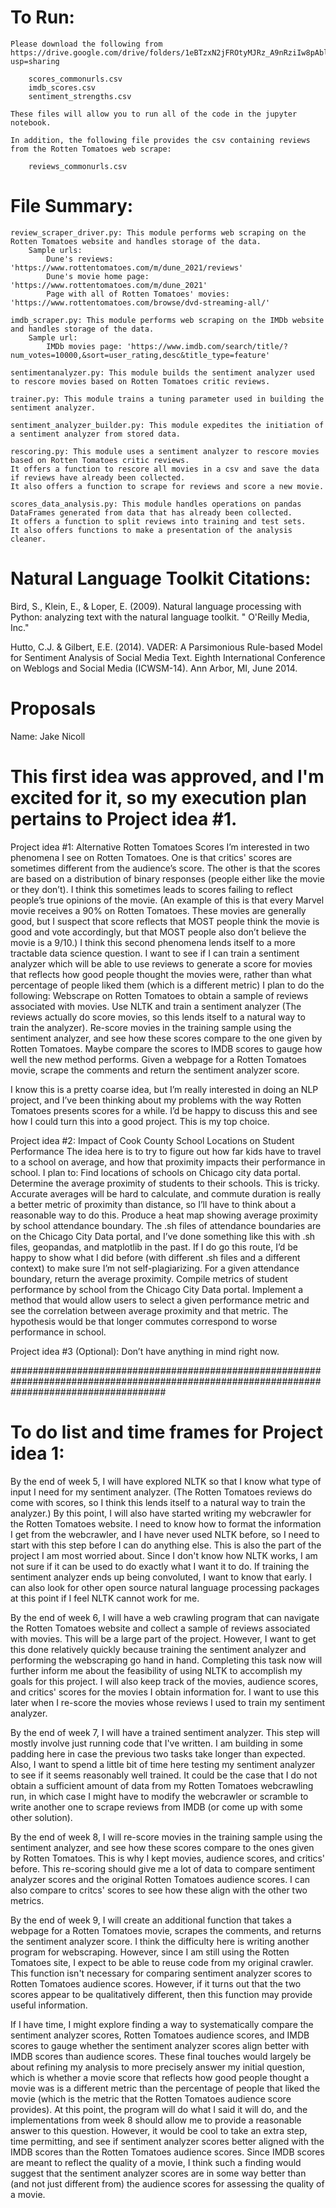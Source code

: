 # To Run:
    Please download the following from https://drive.google.com/drive/folders/1eBTzxN2jFROtyMJRz_A9nRziIw8pAbln?usp=sharing

        scores_commonurls.csv
        imdb_scores.csv
        sentiment_strengths.csv

    These files will allow you to run all of the code in the jupyter notebook.

    In addition, the following file provides the csv containing reviews from the Rotten Tomatoes web scrape:
    
        reviews_commonurls.csv

# File Summary:

    review_scraper_driver.py: This module performs web scraping on the Rotten Tomatoes website and handles storage of the data.
        Sample urls:
            Dune's reviews: 'https://www.rottentomatoes.com/m/dune_2021/reviews'
            Dune's movie home page: 'https://www.rottentomatoes.com/m/dune_2021'
            Page with all of Rotten Tomatoes' movies: 'https://www.rottentomatoes.com/browse/dvd-streaming-all/'

    imdb_scraper.py: This module performs web scraping on the IMDb website and handles storage of the data.
        Sample url:
            IMDb movies page: 'https://www.imdb.com/search/title/?num_votes=10000,&sort=user_rating,desc&title_type=feature'

    sentimentanalyzer.py: This module builds the sentiment analyzer used to rescore movies based on Rotten Tomatoes critic reviews.

    trainer.py: This module trains a tuning parameter used in building the sentiment analyzer.

    sentiment_analyzer_builder.py: This module expedites the initiation of a sentiment analyzer from stored data.

    rescoring.py: This module uses a sentiment analyzer to rescore movies based on Rotten Tomatoes critic reviews.
    It offers a function to rescore all movies in a csv and save the data if reviews have already been collected.
    It also offers a function to scrape for reviews and score a new movie.

    scores_data_analysis.py: This module handles operations on pandas DataFrames generated from data that has already been collected.
    It offers a function to split reviews into training and test sets.
    It also offers functions to make a presentation of the analysis cleaner.

# Natural Language Toolkit Citations:

Bird, S., Klein, E., & Loper, E. (2009). Natural language processing with Python: analyzing text with the natural language toolkit. " O&#x27;Reilly Media, Inc."

Hutto, C.J. & Gilbert, E.E. (2014). VADER: A Parsimonious Rule-based Model for Sentiment Analysis of Social Media Text. Eighth International Conference on Weblogs and Social Media (ICWSM-14). Ann Arbor, MI, June 2014.

# Proposals
Name: Jake Nicoll
# This first idea was approved, and I'm excited for it, so my execution plan pertains to Project idea #1.
Project idea #1: Alternative Rotten Tomatoes Scores
I’m interested in two phenomena I see on Rotten Tomatoes. One is that critics' scores are sometimes different from the audience’s score. The other is that the scores are based on a distribution of binary responses (people either like the movie or they don’t). I think this sometimes leads to scores failing to reflect people’s true opinions of the movie. (An example of this is that every Marvel movie receives a 90% on Rotten Tomatoes. These movies are generally good, but I suspect that score reflects that MOST people think the movie is good and vote accordingly, but that MOST people also don’t believe the movie is a 9/10.)
I think this second phenomena lends itself to a more tractable data science question. I want to see if I can train a sentiment analyzer which will be able to use reviews to generate a score for movies that reflects how good people thought the movies were, rather than what percentage of people liked them (which is a different metric)
I plan to do the following:
Webscrape on Rotten Tomatoes to obtain a sample of reviews associated with movies.
Use NLTK and train a sentiment analyzer (The reviews actually do score movies, so this lends itself to a natural way to train the analyzer).
Re-score movies in the training sample using the sentiment analyzer, and see how these scores compare to the one given by Rotten Tomatoes.
Maybe compare the scores to IMDB scores to gauge how well the new method performs.
Given a webpage for a Rotten Tomatoes movie, scrape the comments and return the sentiment analyzer score.

I know this is a pretty coarse idea, but I’m really interested in doing an NLP project, and I’ve been thinking about my problems with the way Rotten Tomatoes presents scores for a while. I’d be happy to discuss this and see how I could turn this into a good project. This is my top choice.


Project idea #2: Impact of Cook County School Locations on Student Performance
The idea here is to try to figure out how far kids have to travel to a school on average, and how that proximity impacts their performance in school.
I plan to:
Find locations of schools on Chicago city data portal.
Determine the average proximity of students to their schools.
This is tricky. Accurate averages will be hard to calculate, and commute duration is really a better metric of proximity than distance, so I’ll have to think about a reasonable way to do this.
Produce a heat map showing average proximity by school attendance boundary.
The .sh files of attendance boundaries are on the Chicago City Data portal, and I’ve done something like this with .sh files, geopandas, and matplotlib in the past. If I do go this route, I’d be happy to show what I did before (with different .sh files and a different context) to make sure I’m not self-plagiarizing.
For a given attendance boundary, return the average proximity.
Compile metrics of student performance by school from the Chicago City Data portal.
Implement a method that would allow users to select a given performance metric and see the correlation between average proximity and that metric.
The hypothesis would be that longer commutes correspond to worse performance in school.


Project idea #3 (Optional): Don’t have anything in mind right now.

############################################################################################################################################
# To do list and time frames for Project idea 1:

By the end of week 5, I will have explored NLTK so that I know what type of input I need for my sentiment analyzer. (The Rotten Tomatoes reviews do come with scores, so I think this lends itself to a natural way to train the analyzer.) By this point, I will also have started writing my webcrawler for the Rotten Tomatoes website.
    I need to know how to format the information I get from the webcrawler, and I have never used NLTK before, so I need to start with this step before I can do anything else.
    This is also the part of the project I am most worried about. Since I don't know how NLTK works, I am not sure if it can be used to do exactly what I want it to do. If training the sentiment analyzer ends up being convoluted, I want to know that early. I can also look for other open source natural language processing packages at this point if I feel NLTK cannot work for me.

By the end of week 6, I will have a web crawling program that can navigate the Rotten Tomatoes website and collect a sample of reviews associated with movies.
    This will be a large part of the project. However, I want to get this done relatively quickly because training the sentiment analyzer and performing the webscraping go hand in hand. Completing this task now will further inform me about the feasibility of using NLTK to accomplish my goals for this project.
    I will also keep track of the movies, audience scores, and critics' scores for the movies I obtain information for. I want to use this later when I re-score the movies whose reviews I used to train my sentiment analyzer.

By the end of week 7, I will have a trained sentiment analyzer.
    This step will mostly involve just running code that I've written. I am building in some padding here in case the previous two tasks take longer than expected.
    Also, I want to spend a little bit of time here testing my sentiment analyzer to see if it seems reasonably well trained. It could be the case that I do not obtain a sufficient amount of data from my Rotten Tomatoes webcrawling run, in which case I might have to modify the webcrawler or scramble to write another one to scrape reviews from IMDB (or come up with some other solution).

By the end of week 8, I will re-score movies in the training sample using the sentiment analyzer, and see how these scores compare to the ones given by Rotten Tomatoes.
    This is why I kept movies, audience scores, and critics' before. This re-scoring should give me a lot of data to compare sentiment analyzer scores and the original Rotten Tomatoes audience scores. I can also compare to critcs' scores to see how these align with the other two metrics.

By the end of week 9, I will create an additional function that takes a webpage for a Rotten Tomatoes movie, scrapes the comments, and returns the sentiment analyzer score.
    I think the difficulty here is writing another program for webscraping. However, since I am still using the Rotten Tomatoes site, I expect to be able to reuse code from my original crawler.
    This function isn't necessary for comparing sentiment analyzer scores to Rotten Tomatoes audience scores. However, if it turns out that the two scores appear to be qualitatively different, then this function may provide useful information.

If I have time, I might explore finding a way to systematically compare the sentiment analyzer scores, Rotten Tomatoes audience scores, and IMDB scores to gauge whether the sentiment analyzer scores align better with IMDB scores than audience scores.
    These final touches would largely be about refining my analysis to more precisely answer my initial question, which is whether a movie score that reflects how good people thought a movie was is a different metric than the percentage of people that liked the movie (which is the metric that the Rotten Tomatoes audience score provides). At this point, the program will do what I said it will do, and the implementations from week 8 should allow me to provide a reasonable answer to this question. However, it would be cool to take an extra step, time permitting, and see if sentiment analyzer scores better aligned with the IMDB scores than the Rotten Tomatoes audience scores. Since IMDB scores are meant to reflect the quality of a movie, I think such a finding would suggest that the sentiment analyzer scores are in some way better than (and not just different from) the audience scores for assessing the quality of a movie.